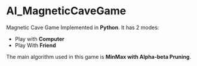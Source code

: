 # AI_MagneticCaveGame

Magnetic Cave Game Implemented in **Python**. It has 2 modes:
- Play with **Computer**
- Play With **Friend**

The main algorithm used in this game is **MinMax with Alpha-beta Pruning**.
